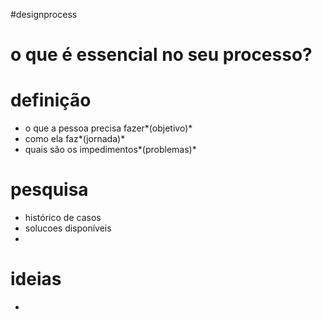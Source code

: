#designprocess 

# o que é essencial no seu processo?

# definição
- o que a pessoa precisa fazer*(objetivo)*
- como ela faz*(jornada)*
- quais são os impedimentos*(problemas)*

# pesquisa
- histórico de casos
- solucoes disponíveis
- 

# ideias
- 